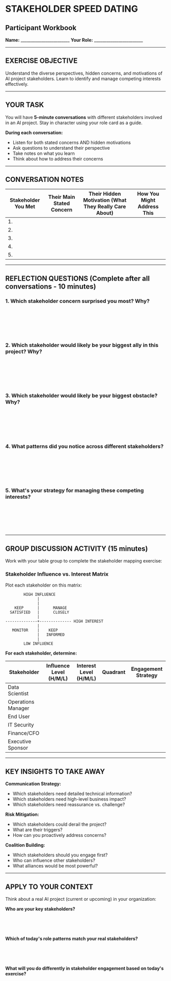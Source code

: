 # STAKEHOLDER SPEED DATING
## Participant Workbook

**Name:** ________________________  **Your Role:** ________________________

---

## EXERCISE OBJECTIVE

Understand the diverse perspectives, hidden concerns, and motivations of AI project stakeholders. Learn to identify and manage competing interests effectively.

---

## YOUR TASK

You will have **5-minute conversations** with different stakeholders involved in an AI project. Stay in character using your role card as a guide.

**During each conversation:**
- Listen for both stated concerns AND hidden motivations
- Ask questions to understand their perspective
- Take notes on what you learn
- Think about how to address their concerns

---

## CONVERSATION NOTES

| Stakeholder You Met | Their Main Stated Concern | Their Hidden Motivation (What They Really Care About) | How You Might Address This |
|---------------------|---------------------------|-------------------------------------------------------|---------------------------|
| 1. | | | |
| 2. | | | |
| 3. | | | |
| 4. | | | |
| 5. | | | |

---

## REFLECTION QUESTIONS (Complete after all conversations - 10 minutes)

### 1. Which stakeholder concern surprised you most? Why?

&nbsp;

&nbsp;

&nbsp;

### 2. Which stakeholder would likely be your biggest ally in this project? Why?

&nbsp;

&nbsp;

&nbsp;

### 3. Which stakeholder would likely be your biggest obstacle? Why?

&nbsp;

&nbsp;

&nbsp;

### 4. What patterns did you notice across different stakeholders?

&nbsp;

&nbsp;

&nbsp;

### 5. What's your strategy for managing these competing interests?

&nbsp;

&nbsp;

&nbsp;

---

## GROUP DISCUSSION ACTIVITY (15 minutes)

Work with your table group to complete the stakeholder mapping exercise:

### Stakeholder Influence vs. Interest Matrix

Plot each stakeholder on this matrix:

```
        HIGH INFLUENCE
              |
              |
    KEEP      |      MANAGE
  SATISFIED   |      CLOSELY
              |
--------------+-------------- HIGH INTEREST
              |
   MONITOR    |    KEEP
              |   INFORMED
              |
        LOW INFLUENCE
```

**For each stakeholder, determine:**

| Stakeholder | Influence Level (H/M/L) | Interest Level (H/M/L) | Quadrant | Engagement Strategy |
|-------------|------------------------|------------------------|----------|---------------------|
| Data Scientist | | | | |
| Operations Manager | | | | |
| End User | | | | |
| IT Security | | | | |
| Finance/CFO | | | | |
| Executive Sponsor | | | | |

---

## KEY INSIGHTS TO TAKE AWAY

**Communication Strategy:**
- Which stakeholders need detailed technical information?
- Which stakeholders need high-level business impact?
- Which stakeholders need reassurance vs. challenge?

**Risk Mitigation:**
- Which stakeholders could derail the project?
- What are their triggers?
- How can you proactively address concerns?

**Coalition Building:**
- Which stakeholders should you engage first?
- Who can influence other stakeholders?
- What alliances would be most powerful?

---

## APPLY TO YOUR CONTEXT

Think about a real AI project (current or upcoming) in your organization:

**Who are your key stakeholders?**

&nbsp;

&nbsp;

**Which of today's role patterns match your real stakeholders?**

&nbsp;

&nbsp;

**What will you do differently in stakeholder engagement based on today's exercise?**

&nbsp;

&nbsp;

&nbsp;
